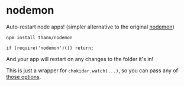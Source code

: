 # nodemon
Auto-restart node apps!
(simpler alternative to the original [nodemon](https://github.com/remy/nodemon))


`npm install thann/nodemon`

`if (require('nodemon')()) return;`

And your app will restart on any changes to the folder it's in!

This is just a wrapper for `chokidar.watch(...)`,
so you can pass any of [those options](https://github.com/paulmillr/chokidar#api).
